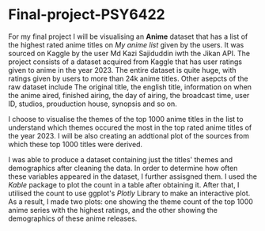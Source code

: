 # Final-project-PSY6422
For my final project I will be visualising an **Anime** dataset that has a list of the highest rated anime titles on *My anime list* given by the users. It was sourced on Kaggle by the user Md Kazi Sajiduddin iwth the Jikan API.
The project consists of a dataset acquired from Kaggle that has user ratings given to anime in the year 2023. The entire dataset is quite huge, with ratings given by users to more than 24k anime titles.
Other asepcts of the raw dataset include The original title, the english title, information on when the anime aired, finished airing, the day of airing, the broadcast time, user ID, studios, prouduction house, synopsis and so on.

I choose to visualise the themes of the top 1000 anime titles in the list to understand which themes occured the most in the top rated anime titles of the year 2023. I will be also creating an addtional plot of the sources from which these top 1000 titles were derived.

I was able to produce a dataset containing just the titles' themes and demographics after cleaning the data. In order to determine how often these variables appeared in the dataset, I further assisgned them. 
I used the *Kable* package to plot the count in a table after obtaining it. After that, I utilised the count to use ggplot's *Plotly* Library to make an interactive plot. As a result, I made two plots: one showing the theme count of the top 1000 anime series with the highest ratings, and the other showing the demographics of these anime releases.

